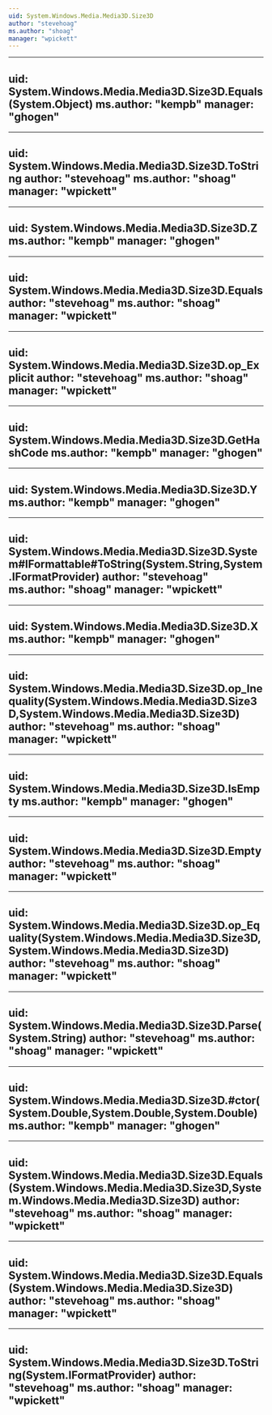 ```yaml
---
uid: System.Windows.Media.Media3D.Size3D
author: "stevehoag"
ms.author: "shoag"
manager: "wpickett"
---
```


---
uid: System.Windows.Media.Media3D.Size3D.Equals(System.Object)
ms.author: "kempb"
manager: "ghogen"
---

---
uid: System.Windows.Media.Media3D.Size3D.ToString
author: "stevehoag"
ms.author: "shoag"
manager: "wpickett"
---

---
uid: System.Windows.Media.Media3D.Size3D.Z
ms.author: "kempb"
manager: "ghogen"
---

---
uid: System.Windows.Media.Media3D.Size3D.Equals
author: "stevehoag"
ms.author: "shoag"
manager: "wpickett"
---

---
uid: System.Windows.Media.Media3D.Size3D.op_Explicit
author: "stevehoag"
ms.author: "shoag"
manager: "wpickett"
---

---
uid: System.Windows.Media.Media3D.Size3D.GetHashCode
ms.author: "kempb"
manager: "ghogen"
---

---
uid: System.Windows.Media.Media3D.Size3D.Y
ms.author: "kempb"
manager: "ghogen"
---

---
uid: System.Windows.Media.Media3D.Size3D.System#IFormattable#ToString(System.String,System.IFormatProvider)
author: "stevehoag"
ms.author: "shoag"
manager: "wpickett"
---

---
uid: System.Windows.Media.Media3D.Size3D.X
ms.author: "kempb"
manager: "ghogen"
---

---
uid: System.Windows.Media.Media3D.Size3D.op_Inequality(System.Windows.Media.Media3D.Size3D,System.Windows.Media.Media3D.Size3D)
author: "stevehoag"
ms.author: "shoag"
manager: "wpickett"
---

---
uid: System.Windows.Media.Media3D.Size3D.IsEmpty
ms.author: "kempb"
manager: "ghogen"
---

---
uid: System.Windows.Media.Media3D.Size3D.Empty
author: "stevehoag"
ms.author: "shoag"
manager: "wpickett"
---

---
uid: System.Windows.Media.Media3D.Size3D.op_Equality(System.Windows.Media.Media3D.Size3D,System.Windows.Media.Media3D.Size3D)
author: "stevehoag"
ms.author: "shoag"
manager: "wpickett"
---

---
uid: System.Windows.Media.Media3D.Size3D.Parse(System.String)
author: "stevehoag"
ms.author: "shoag"
manager: "wpickett"
---

---
uid: System.Windows.Media.Media3D.Size3D.#ctor(System.Double,System.Double,System.Double)
ms.author: "kempb"
manager: "ghogen"
---

---
uid: System.Windows.Media.Media3D.Size3D.Equals(System.Windows.Media.Media3D.Size3D,System.Windows.Media.Media3D.Size3D)
author: "stevehoag"
ms.author: "shoag"
manager: "wpickett"
---

---
uid: System.Windows.Media.Media3D.Size3D.Equals(System.Windows.Media.Media3D.Size3D)
author: "stevehoag"
ms.author: "shoag"
manager: "wpickett"
---

---
uid: System.Windows.Media.Media3D.Size3D.ToString(System.IFormatProvider)
author: "stevehoag"
ms.author: "shoag"
manager: "wpickett"
---
